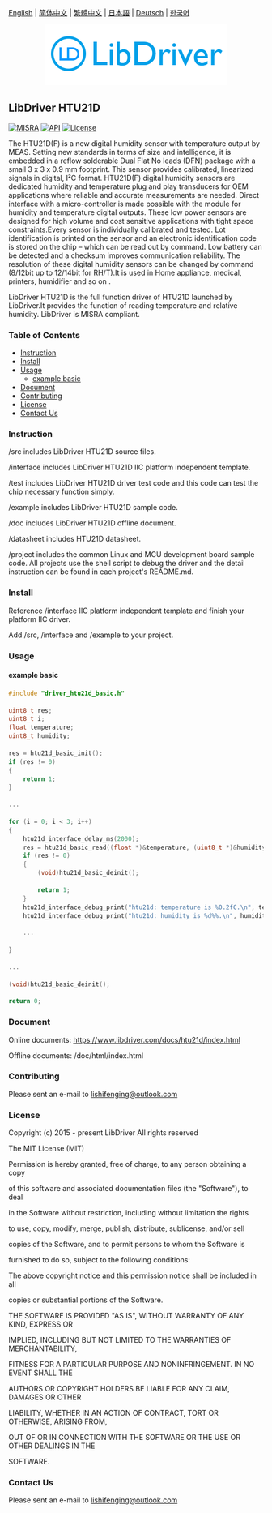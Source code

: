 [English](/README.md) | [ 简体中文](/README_zh-Hans.md) | [繁體中文](/README_zh-Hant.md) | [日本語](/README_ja.md) | [Deutsch](/README_de.md) | [한국어](/README_ko.md)

<div align=center>
<img src="/doc/image/logo.png"/>
</div>

## LibDriver HTU21D

[![MISRA](https://img.shields.io/badge/misra-compliant-brightgreen.svg)](/misra/README.md) [![API](https://img.shields.io/badge/api-reference-blue.svg)](https://www.libdriver.com/docs/htu21d/index.html) [![License](https://img.shields.io/badge/license-MIT-brightgreen.svg)](/LICENSE)

The HTU21D(F) is a new digital humidity sensor with temperature output by MEAS. Setting new standards in terms of size and intelligence, it is embedded in a reflow solderable Dual Flat No leads (DFN) package with a small 3 x 3 x 0.9 mm footprint. This sensor provides calibrated, linearized signals in digital, I²C format. HTU21D(F) digital humidity sensors are dedicated humidity and temperature plug and play transducers for OEM applications where reliable and accurate measurements are needed. Direct interface with a micro-controller is made possible with the module for humidity and temperature digital outputs. These low power sensors are designed for high volume and cost sensitive applications with tight space constraints.Every sensor is individually calibrated and tested. Lot identification is printed on the sensor and an electronic identification code is stored on the chip – which can be read out by command. Low battery can be detected and a checksum improves communication reliability. The resolution of these digital humidity sensors can be changed by command (8/12bit up to 12/14bit for RH/T).It is used in Home appliance, medical, printers, humidifier and so on .

LibDriver HTU21D is the full function driver of HTU21D launched by LibDriver.It provides the function of reading temperature and relative humidity. LibDriver is MISRA compliant.

### Table of Contents

  - [Instruction](#Instruction)
  - [Install](#Install)
  - [Usage](#Usage)
    - [example basic](#example-basic)
  - [Document](#Document)
  - [Contributing](#Contributing)
  - [License](#License)
  - [Contact Us](#Contact-Us)

### Instruction

/src includes LibDriver HTU21D source files.

/interface includes LibDriver HTU21D IIC platform independent template.

/test includes LibDriver HTU21D driver test code and this code can test the chip necessary function simply.

/example includes LibDriver HTU21D sample code.

/doc includes LibDriver HTU21D offline document.

/datasheet includes HTU21D datasheet.

/project includes the common Linux and MCU development board sample code. All projects use the shell script to debug the driver and the detail instruction can be found in each project's README.md.

### Install

Reference /interface IIC platform independent template and finish your platform IIC driver.

Add /src, /interface and /example to your project.

### Usage

#### example basic

```C
#include "driver_htu21d_basic.h"

uint8_t res;
uint8_t i;
float temperature;
uint8_t humidity;

res = htu21d_basic_init();
if (res != 0)
{
    return 1;
}

...

for (i = 0; i < 3; i++)
{
    htu21d_interface_delay_ms(2000);
    res = htu21d_basic_read((float *)&temperature, (uint8_t *)&humidity);
    if (res != 0)
    {
        (void)htu21d_basic_deinit();

        return 1;
    }
    htu21d_interface_debug_print("htu21d: temperature is %0.2fC.\n", temperature);
    htu21d_interface_debug_print("htu21d: humidity is %d%%.\n", humidity); 
    
    ...
        
}

...

(void)htu21d_basic_deinit();

return 0;
```

### Document

Online documents: https://www.libdriver.com/docs/htu21d/index.html

Offline documents: /doc/html/index.html

### Contributing

Please sent an e-mail to lishifenging@outlook.com

### License

Copyright (c) 2015 - present LibDriver All rights reserved



The MIT License (MIT) 



Permission is hereby granted, free of charge, to any person obtaining a copy

of this software and associated documentation files (the "Software"), to deal

in the Software without restriction, including without limitation the rights

to use, copy, modify, merge, publish, distribute, sublicense, and/or sell

copies of the Software, and to permit persons to whom the Software is

furnished to do so, subject to the following conditions: 



The above copyright notice and this permission notice shall be included in all

copies or substantial portions of the Software. 



THE SOFTWARE IS PROVIDED "AS IS", WITHOUT WARRANTY OF ANY KIND, EXPRESS OR

IMPLIED, INCLUDING BUT NOT LIMITED TO THE WARRANTIES OF MERCHANTABILITY,

FITNESS FOR A PARTICULAR PURPOSE AND NONINFRINGEMENT. IN NO EVENT SHALL THE

AUTHORS OR COPYRIGHT HOLDERS BE LIABLE FOR ANY CLAIM, DAMAGES OR OTHER

LIABILITY, WHETHER IN AN ACTION OF CONTRACT, TORT OR OTHERWISE, ARISING FROM,

OUT OF OR IN CONNECTION WITH THE SOFTWARE OR THE USE OR OTHER DEALINGS IN THE

SOFTWARE. 

### Contact Us

Please sent an e-mail to lishifenging@outlook.com